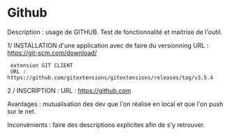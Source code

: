 # Github
Description :  usage de GITHUB. 
Test de fonctionnalité et maitrise de l'outil.



1/ INSTALLATION d'une application avec de faire du versionning
     URL : https://git-scm.com/download/
     
     extension GIT CLIENT 
     URL : https://github.com/gitextensions/gitextensions/releases/tag/v3.5.4
     
2 / INSCRIPTION :
    URL : https://github.com
    


Avantages :  mutualisation des dev que l'on réalise en local et que l'on push sur le net. 


Inconvénients : faire des descriptions explicites afin de s'y retrouver.
